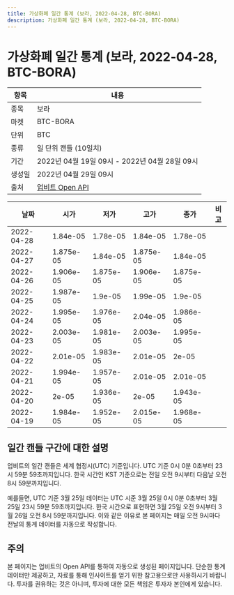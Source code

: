 ```yaml
---
title: 가상화폐 일간 통계 (보라, 2022-04-28, BTC-BORA)
description: 가상화폐 일간 통계 (보라, 2022-04-28, BTC-BORA)
---
```



가상화폐 일간 통계 (보라, 2022-04-28, BTC-BORA)
===

|항목|내용|
|--|--|
|종목|보라|
|마켓|BTC-BORA|
|단위|BTC|
|종류|일 단위 캔들 (10일치)|
|기간|2022년 04월 19일 09시 - 2022년 04월 28일 09시|
|생성일|2022년 04월 29일 09시|
|출처|[업비트 Open API](https://docs.upbit.com)|


|날짜|시가|저가|고가|종가|비고|
|--|--|--|--|--|--|
|2022-04-28|1.84e-05|1.78e-05|1.84e-05|1.78e-05|    |
|2022-04-27|1.875e-05|1.84e-05|1.875e-05|1.84e-05|    |
|2022-04-26|1.906e-05|1.875e-05|1.906e-05|1.875e-05|    |
|2022-04-25|1.987e-05|1.9e-05|1.99e-05|1.9e-05|    |
|2022-04-24|1.995e-05|1.976e-05|2.04e-05|1.986e-05|    |
|2022-04-23|2.003e-05|1.981e-05|2.003e-05|1.995e-05|    |
|2022-04-22|2.01e-05|1.983e-05|2.01e-05|2e-05|    |
|2022-04-21|1.994e-05|1.957e-05|2.01e-05|2.01e-05|    |
|2022-04-20|2e-05|1.936e-05|2e-05|1.943e-05|    |
|2022-04-19|1.984e-05|1.952e-05|2.015e-05|1.968e-05|    |


일간 캔들 구간에 대한 설명
---


업비트의 일간 캔들은 세계 협정시(UTC) 기준입니다. 
UTC 기준 0시 0분 0초부터 23시 59분 59초까지입니다. 
한국 시간인 KST 기준으로는 전일 오전 9시부터 다음날 오전 8시 59분까지입니다. 


예를들면, UTC 기준 3월 25일 데이터는 UTC 시준 3월 25일 0시 0분 0초부터 3월 25일 23시 59분 59초까지입니다. 
한국 시간으로 표현하면 3월 25일 오전 9시부터 3월 26일 오전 8시 59분까지입니다. 
이와 같은 이유로 본 페이지는 매일 오전 9시마다 전날의 통계 데이터를 자동으로 작성합니다. 


주의
---


본 페이지는 업비트의 Open API를 통하여 자동으로 생성된 페이지입니다. 
단순한 통계 데이터만 제공하고, 자료를 통해 인사이트를 얻기 위한 참고용으로만 사용하시기 바랍니다. 
투자를 권유하는 것은 아니며, 투자에 대한 모든 책임은 투자자 본인에게 있습니다. 
